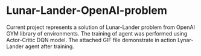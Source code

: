 # Lunar-Lander-OpenAI-problem
Current project represents a solution of Lunar-Lander problem from OpenAI GYM library of environments. 
The training of agent was performed using Actor-Critic DQN model. The attached GIF file demonstrate in 
action Lynar-Lander agent after training.
